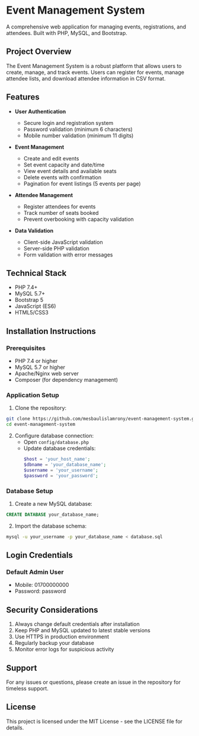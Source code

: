 # Event Management System

A comprehensive web application for managing events, registrations, and attendees. Built with PHP, MySQL, and Bootstrap.

## Project Overview

The Event Management System is a robust platform that allows users to create, manage, and track events. Users can register for events, manage attendee lists, and download attendee information in CSV format.

## Features

- **User Authentication**
  - Secure login and registration system
  - Password validation (minimum 6 characters)
  - Mobile number validation (minimum 11 digits)

- **Event Management**
  - Create and edit events
  - Set event capacity and date/time
  - View event details and available seats
  - Delete events with confirmation
  - Pagination for event listings (5 events per page)

- **Attendee Management**
  - Register attendees for events
  - Track number of seats booked
  - Prevent overbooking with capacity validation

- **Data Validation**
  - Client-side JavaScript validation
  - Server-side PHP validation
  - Form validation with error messages

## Technical Stack

- PHP 7.4+
- MySQL 5.7+
- Bootstrap 5
- JavaScript (ES6)
- HTML5/CSS3

## Installation Instructions

### Prerequisites
- PHP 7.4 or higher
- MySQL 5.7 or higher
- Apache/Nginx web server
- Composer (for dependency management)

### Application Setup

1. Clone the repository:
```bash
git clone https://github.com/mesbaulislamrony/event-management-system.git
cd event-management-system
```

2. Configure database connection:
   - Open `config/database.php`
   - Update database credentials:
     ```php
     $host = 'your_host_name';
     $dbname = 'your_database_name';
     $username = 'your_username';
     $password = 'your_password';
     ```

### Database Setup

1. Create a new MySQL database:
```sql
CREATE DATABASE your_database_name;
```

2. Import the database schema:
```bash
mysql -u your_username -p your_database_name < database.sql
```

## Login Credentials

### Default Admin User
- Mobile: 01700000000
- Password: password

## Security Considerations

1. Always change default credentials after installation
2. Keep PHP and MySQL updated to latest stable versions
3. Use HTTPS in production environment
4. Regularly backup your database
5. Monitor error logs for suspicious activity

## Support

For any issues or questions, please create an issue in the repository for timeless support.

## License

This project is licensed under the MIT License - see the LICENSE file for details.
